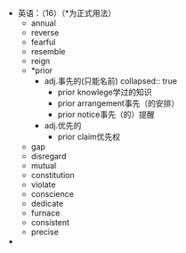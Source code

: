 - 英语：（16）（*为正式用法）
	- annual
	- reverse
	- fearful
	- resemble
	- reign
	- *prior
		- adj.事先的(只能名前)
		  collapsed:: true
			- prior knowlege学过的知识
			- prior arrangement事先（的安排）
			- prior notice事先（的）提醒
		- adj.优先的
			- prior claim优先权
	- gap
	- disregard
	- mutual
	- constitution
	- violate
	- conscience
	- dedicate
	- furnace
	- consistent
	- precise
-